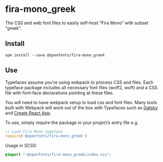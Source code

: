 
# fira-mono_greek

The CSS and web font files to easily self-host “Fira Mono” with subset "greek".

## Install

`npm install --save @openfonts/fira-mono_greek`

## Use

Typefaces assume you’re using webpack to process CSS and files. Each typeface
package includes all necessary font files (woff2, woff) and a CSS file with
font-face declarations pointing at these files.

You will need to have webpack setup to load css and font files. Many tools built
with Webpack will work out of the box with Typefaces such as [Gatsby](https://github.com/gatsbyjs/gatsby)
and [Create React App](https://github.com/facebookincubator/create-react-app).

To use, simply require the package in your project’s entry file e.g.

```javascript
// Load Fira Mono typeface
require('@openfonts/fira-mono_greek')
```

Usage in SCSS:
```scss
@import "~@openfonts/fira-mono_greek/index.css";
```
